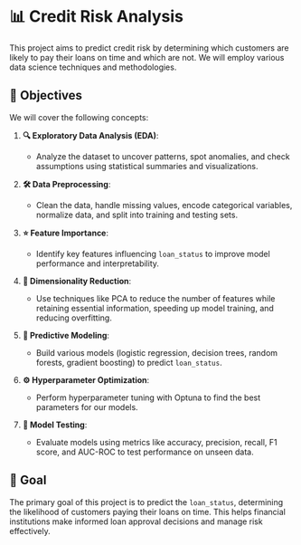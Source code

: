 # 📊 Credit Risk Analysis

This project aims to predict credit risk by determining which customers are likely to pay their loans on time and which are not. We will employ various data science techniques and methodologies.

## 🎯 Objectives

We will cover the following concepts:

1. **🔍 Exploratory Data Analysis (EDA)**:
   - Analyze the dataset to uncover patterns, spot anomalies, and check assumptions using statistical summaries and visualizations.

2. **🛠️ Data Preprocessing**:
   - Clean the data, handle missing values, encode categorical variables, normalize data, and split into training and testing sets.

3. **⭐ Feature Importance**:
   - Identify key features influencing `loan_status` to improve model performance and interpretability.

4. **🔽 Dimensionality Reduction**:
   - Use techniques like PCA to reduce the number of features while retaining essential information, speeding up model training, and reducing overfitting.

5. **🤖 Predictive Modeling**:
   - Build various models (logistic regression, decision trees, random forests, gradient boosting) to predict `loan_status`.

6. **⚙️ Hyperparameter Optimization**:
   - Perform hyperparameter tuning with Optuna to find the best parameters for our models.

7. **🧪 Model Testing**:
   - Evaluate models using metrics like accuracy, precision, recall, F1 score, and AUC-ROC to test performance on unseen data.

## 🎯 Goal

The primary goal of this project is to predict the `loan_status`, determining the likelihood of customers paying their loans on time. This helps financial institutions make informed loan approval decisions and manage risk effectively.
